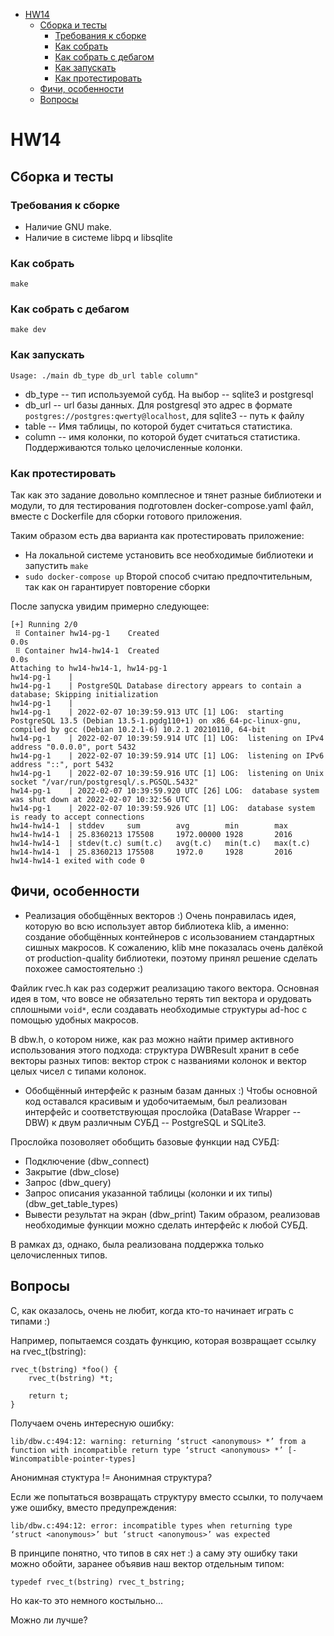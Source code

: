
<!-- vim-markdown-toc GFM -->

* [HW14](#hw14)
    * [Сборка и тесты](#Сборка-и-тесты)
        * [Требования к сборке](#Требования-к-сборке)
        * [Как собрать](#Как-собрать)
        * [Как собрать с дебагом](#Как-собрать-с-дебагом)
        * [Как запускать](#Как-запускать)
        * [Как протестировать](#Как-протестировать)
    * [Фичи, особенности](#Фичи-особенности)
    * [Вопросы](#Вопросы)

<!-- vim-markdown-toc -->

# HW14
## Сборка и тесты
### Требования к сборке
* Наличие GNU make.
* Наличие в системе libpq и libsqlite
### Как собрать
```
make
```
### Как собрать с дебагом
```
make dev
```
### Как запускать
```
Usage: ./main db_type db_url table column"
```
* db_type -- тип используемой субд. На выбор -- sqlite3 и postgresql
* db_url -- url базы данных. Для postgresql это адрес в формате
`postgres://postgres:qwerty@localhost`, для sqlite3 -- путь к файлу
* table -- Имя таблицы, по которой будет считаться статистика.
* column -- имя колонки, по которой будет считаться статистика. Поддерживаются
только целочисленные колонки.
### Как протестировать
Так как это задание довольно комплесное и тянет разные библиотеки и модули, то для
тестирования подготовлен docker-compose.yaml файл, вместе с Dockerfile для
сборки готового приложения.

Таким образом есть два варианта как протестировать приложение:
* На локальной системе установить все необходимые библиотеки и запустить `make`
* `sudo docker-compose up`
Второй способ считаю предпочтительным, так как он гарантирует повторение сборки

После запуска увидим примерно следующее:
```
[+] Running 2/0
 ⠿ Container hw14-pg-1    Created                                                                       0.0s
 ⠿ Container hw14-hw14-1  Created                                                                       0.0s
Attaching to hw14-hw14-1, hw14-pg-1
hw14-pg-1    |
hw14-pg-1    | PostgreSQL Database directory appears to contain a database; Skipping initialization
hw14-pg-1    |
hw14-pg-1    | 2022-02-07 10:39:59.913 UTC [1] LOG:  starting PostgreSQL 13.5 (Debian 13.5-1.pgdg110+1) on x86_64-pc-linux-gnu, compiled by gcc (Debian 10.2.1-6) 10.2.1 20210110, 64-bit
hw14-pg-1    | 2022-02-07 10:39:59.914 UTC [1] LOG:  listening on IPv4 address "0.0.0.0", port 5432
hw14-pg-1    | 2022-02-07 10:39:59.914 UTC [1] LOG:  listening on IPv6 address "::", port 5432
hw14-pg-1    | 2022-02-07 10:39:59.916 UTC [1] LOG:  listening on Unix socket "/var/run/postgresql/.s.PGSQL.5432"
hw14-pg-1    | 2022-02-07 10:39:59.920 UTC [26] LOG:  database system was shut down at 2022-02-07 10:32:56 UTC
hw14-pg-1    | 2022-02-07 10:39:59.926 UTC [1] LOG:  database system is ready to accept connections
hw14-hw14-1  | stddev     sum        avg        min        max
hw14-hw14-1  | 25.8360213 175508     1972.00000 1928       2016
hw14-hw14-1  | stdev(t.c) sum(t.c)   avg(t.c)   min(t.c)   max(t.c)
hw14-hw14-1  | 25.8360213 175508     1972.0     1928       2016
hw14-hw14-1 exited with code 0
```
## Фичи, особенности
* Реализация обобщённых векторов :)
Очень понравилась идея, которую во всю использует автор библиотека klib, а именно:
создание обобщённых контейнеров с исользованием стандартных сишных макросов.
К сожалению, klib мне показалась очень далёкой от production-quality библиотеки,
поэтому принял решение сделать похожее самостоятельно :)

Файлик rvec.h как раз содержит реализацию такого вектора. Основная идея в том,
что вовсе не обязательно терять тип вектора и орудовать сплошными `void*`, если
создавать необходимые структуры ad-hoc с помощью удобных макросов.

В dbw.h, о котором ниже, как раз можно найти пример активного использования этого
подхода: структура DWBResult хранит в себе векторы разных типов: вектор строк с 
названиями колонок и вектор целых чисел с типами колонок.

* Обобщённый интерфейс к разным базам данных :)
Чтобы основной код оставался красивым и удобочитаемым, был реализован интерфейс 
и соответствующая прослойка (DataBase Wrapper -- DBW) к двум различным СУБД -- 
PostgreSQL и SQLite3.

Прослойка позоволяет обобщить базовые функции над СУБД:
* Подключение (dbw_connect)
* Закрытие (dbw_close)
* Запрос (dbw_query)
* Запрос описания указанной таблицы (колонки и их типы) (dbw_get_table_types)
* Вывести результат на экран (dbw_print)
Таким образом, реализовав необходимые функции можно сделать интерфейс к любой СУБД.

В рамках дз, однако, была реализована поддержка только целочисленных типов.

## Вопросы
C, как оказалось, очень не любит, когда кто-то начинает играть с типами :)

Например, попытаемся создать функцию, которая возвращает ссылку на rvec_t(bstring):
```
rvec_t(bstring) *foo() {
    rvec_t(bstring) *t;

    return t;
}
```
Получаем очень интересную ошибку:
```
lib/dbw.c:494:12: warning: returning ‘struct <anonymous> *’ from a function with incompatible return type ‘struct <anonymous> *’ [-Wincompatible-pointer-types]
```
Анонимная стуктура != Анонимная структура?

Если же попытаться возвращать структуру вместо ссылки, то получаем уже ошибку, вместо предупреждения:
```
lib/dbw.c:494:12: error: incompatible types when returning type ‘struct <anonymous>’ but ‘struct <anonymous>’ was expected
```

В принципе понятно, что типов в сях нет :) а саму эту ошибку таки можно обойти,
заранее объявив наш вектор отдельным типом:
```
typedef rvec_t(bstring) rvec_t_bstring;
```
Но как-то это немного костыльно...

Можно ли лучше?
